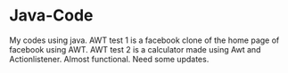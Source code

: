 # Java-Code
My codes using java.
AWT test 1 is a facebook clone of the home page of facebook using AWT.
AWT test 2 is a calculator made using Awt and Actionlistener. Almost functional. Need some updates.

